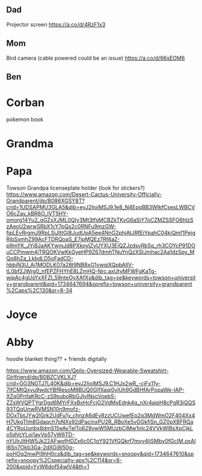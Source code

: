 
## Dad
Projector screen
https://a.co/d/4RzF1x3

## Mom
Bird camera (cable powered could be an issue)
https://a.co/d/66sEOM6

## Ben

# Corban
pokemon book

# Grandma

# Papa
Towson Grandpa licenseplate holder (look for stickers?)
https://www.amazon.com/Desert-Cactus-University-Officially-Grandparent/dp/B086XGSY8T?crid=1UDSAPMU3GLA5&dib=eyJ2IjoiMSJ9.1e8_N4EpqBB3WIkfCsesLWBCVO6cZav_kBR6O_lVT5HY-omorg14Yu2_gGZsXJML0QIy3Mt3tfsMCBZkTKvG6aSiY7oCZMZSSFO6hlzSzAeoU2wrwSRbX1cY7pQs2c0RNFu9mzGW-fjpLEvRrgmJ9RpLSiJlttGI8JudUpA5ee4NnG2phjAtJRfEiYpahC04kiQmf1PejgRjbSxmhZ99AcFTDRQoaS_E7ipMQEz7Rf4aZ-p9mYK_JYj8JaAKYwmJd8PXkoyIZvUYXU3EjQZJzdsvRb5q_rh3COYcP91DOuCCPmwm4jTRQOKVwKkGyeHP9Z67dmhTNuYnQzXSIJmhac2Aa1dzSpy_MQq8hZa_LkbdLD5oFadCD-hbbiN3U_Ai1MODLK07a28t9NB8xG1vwqiXQpbAllV-tL0bf2JWrg0_nfEPZFHYhE8LZmHQ-Nrc.axUtyMFWFgKaTg-wipAc4gUsYxXFZI_59nteOyXAfXs&dib_tag=se&keywords=towson+university+grandparent&qid=1734647694&sprefix=towson+university+grandparent%2Caps%2C130&sr=8-34

# Joyce

# Abby
hoodie blanket thing?? + friends digitally

https://www.amazon.com/Qeils-Oversized-Wearable-Sweatshirt-Girlfriend/dp/B0BZCVKLXJ?crid=GG3NGTJ7L40K&dib=eyJ2IjoiMSJ9.C1HJx2wR_-cjFx11y-7IfCMtQxvu9wdcYBfResoM9BUQ0GlfXaqi0ylUh9GdBHfArPopaWe-IAP-XZq0PnfaKRcC-zS9suboRbGJIyINscVoebS-ZZsWVQPTYgrDgd6MYrFXxBxHcFcjG2VdMxEdnk4q_nXr4ajpH8cPgR3iQQS93TQqUnwRVMSN10n9mofz-DOxTbtJYw2lGrk2UdFu1y_chnzA6dEy8zzUCUwefEp2q3MdWmO2F404Xx4H7UkgThh8Gdaqch7pNXs92dPacinxPU2R_RBoXe5vGGkfiSn_GZ0pXBFRQa4CYRuUunbx8dmS15eAvTelTo629vwW5MUzbCiMw1nIc24VVkWlBsXpCjkLo5dVcYLoi1ayVp57vW6TD-nYUIrJltHW5Jk22AFwofHDZx6c0C1gY921VfGQkrf7mvy4ljSMby0fGcIM.oxAIl6Sn7Okb3Ga-2dXGi8l50g-poHOq2mwPi9hH0cs&dib_tag=se&keywords=snoopy&qid=1734647610&sprefix=snoopy%2Cspecialty-aps%2C114&sr=8-200&xpid=YyW6dof54wlV4&th=1
